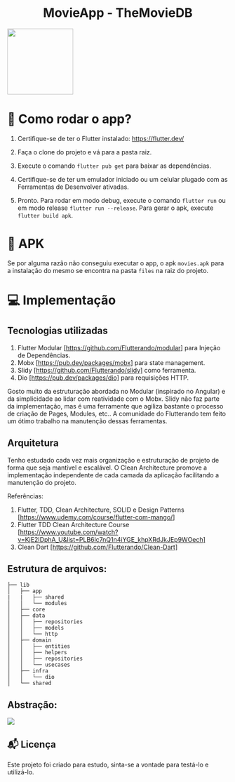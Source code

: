 <h1 align="center">
  MovieApp - TheMovieDB
</h1>


<img src="https://i.imgur.com/lXKL6Bq.mp4" width="150"/>

# :rocket: Como rodar o app?

1. Certifique-se de ter o Flutter instalado: https://flutter.dev/

2. Faça o clone do projeto e vá para a pasta raiz.

3. Execute o comando `flutter pub get` para baixar as dependências.

4. Certifique-se de ter um emulador iniciado ou um celular plugado com as Ferramentas de Desenvolver ativadas.

5. Pronto. Para rodar em modo debug, execute o comando `flutter run` ou em modo release `flutter run --release`. Para gerar o apk, execute `flutter build apk`.

# :calling: APK

Se por alguma razão não conseguiu executar o app, o apk `movies.apk` para a instalação do mesmo se encontra na pasta `files` na raiz do projeto.


# :computer: Implementação

## Tecnologias utilizadas

1. Flutter Modular [https://github.com/Flutterando/modular] para Injeção de Dependências.
2. Mobx [https://pub.dev/packages/mobx] para state management.
3. Slidy [https://github.com/Flutterando/slidy] como ferramenta. 
4. Dio [https://pub.dev/packages/dio] para requisições HTTP.

Gosto muito da estruturação abordada no Modular (inspirado no Angular) e da simplicidade ao lidar com reatividade com o Mobx. Slidy não faz parte da implementação, mas é uma ferramente que agiliza bastante o processo de criação de Pages, Modules, etc.. A comunidade do Flutterando tem feito um ótimo trabalho na manutenção dessas ferramentas.

## Arquitetura
Tenho estudado cada vez mais organização e estruturação de projeto de forma que seja mantível e escalável. O Clean Architecture promove a implementação independente de cada camada da aplicação facilitando a manutenção do projeto.  

Referências:
1. Flutter, TDD, Clean Architecture, SOLID e Design Patterns
 [https://www.udemy.com/course/flutter-com-mango/]
2. Flutter TDD Clean Architecture Course [https://www.youtube.com/watch?v=KjE2IDphA_U&list=PLB6lc7nQ1n4iYGE_khpXRdJkJEp9WOech]
3. Clean Dart [https://github.com/Flutterando/Clean-Dart]

## Estrutura de arquivos:
```
├── lib
│   ├── app
|   |   ├── shared
│   │   └── modules
│   ├── core
│   ├── data
│   │   ├── repositories
│   │   ├── models
│   │   └── http
│   ├── domain
│   │   ├── entities
│   │   ├── helpers
│   │   ├── repositories
│   │   └── usecases
│   ├── infra
│   │   └── dio
│   └── shared

```

## Abstração:
<img src="https://github.com/Flutterando/Clean-Dart/raw/master/imgs/img1.png" />


## :mailbox_with_mail: Licença

Este projeto foi criado para estudo, sinta-se a vontade para testá-lo e utilizá-lo.
